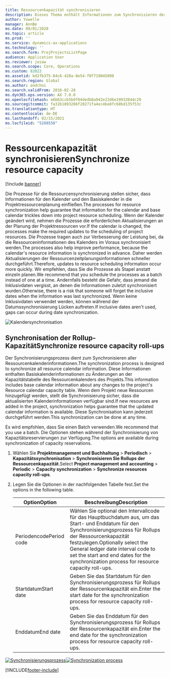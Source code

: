 ```yaml
---
title: Ressourcenkapazität synchronisieren
description: Dieses Thema enthält Informationen zum Synchronisieren der Kapazität einer Ressource über Kalender und Projekte hinweg.
author: Yowelle
manager: AnnBe
ms.date: 09/01/2020
ms.topic: article
ms.prod: ''
ms.service: dynamics-ax-applications
ms.technology: ''
ms.search.form: ProjProjectsListPage
audience: Application User
ms.reviewer: josaw
ms.search.scope: Core, Operations
ms.custom: 82022
ms.assetid: bd2fb375-84c6-428a-8e54-f0f719045898
ms.search.region: Global
ms.author: andchoi
ms.search.validFrom: 2016-02-28
ms.dyn365.ops.version: AX 7.0.0
ms.openlocfilehash: e6b63ccb5b0f04dedb8a942e22d6e1993204dc20
ms.sourcegitcommit: fa32b1893286f20271fa4ec4be8fc68bd135f53c
ms.translationtype: HT
ms.contentlocale: de-DE
ms.lasthandoff: 02/15/2021
ms.locfileid: "5288558"
---
```

# <a name="synchronize-resource-capacity"></a><span data-ttu-id="396cc-103">Ressourcenkapazität synchronisieren</span><span class="sxs-lookup"><span data-stu-id="396cc-103">Synchronize resource capacity</span></span>

[!include [banner](../includes/banner.md)]

<span data-ttu-id="396cc-104">Die Prozesse für die Ressourcensynchronisierung stellen sicher, dass Informationen für den Kalender und den Basiskalender in die Projektressourcenplanung einfließen.</span><span class="sxs-lookup"><span data-stu-id="396cc-104">The processes for resource synchronization help guarantee that information for the calendar and base calendar trickles down into project resource scheduling.</span></span> <span data-ttu-id="396cc-105">Wenn der Kalender geändert wird, nehmen die Prozesse die erforderlichen Aktualisierungen an der Planung der Projektressourcen vor.</span><span class="sxs-lookup"><span data-stu-id="396cc-105">If the calendar is changed, the processes make the required updates to the scheduling of project resources.</span></span> <span data-ttu-id="396cc-106">Die Prozesse tragen auch zur Verbesserung der Leistung bei, da die Ressourceninformationen des Kalenders im Voraus synchronisiert werden.</span><span class="sxs-lookup"><span data-stu-id="396cc-106">The processes also help improve performance, because the calendar's resource information is synchronized in advance.</span></span> <span data-ttu-id="396cc-107">Daher werden Aktualisierungen der Ressourcenzeitplanungsinformationen schneller durchgeführt.</span><span class="sxs-lookup"><span data-stu-id="396cc-107">Therefore, updates to resource scheduling information occur more quickly.</span></span> <span data-ttu-id="396cc-108">Wir empfehlen, dass Sie die Prozesse als Stapel anstatt einzeln planen.</span><span class="sxs-lookup"><span data-stu-id="396cc-108">We recommend that you schedule the processes as a batch instead of one at a time.</span></span> <span data-ttu-id="396cc-109">Andernfalls besteht die Gefahr, dass jemand die Inklusivdaten vergisst, an denen die Informationen zuletzt synchronisiert wurden.</span><span class="sxs-lookup"><span data-stu-id="396cc-109">Otherwise, there is a risk that someone will forget the inclusive dates when the information was last synchronized.</span></span> <span data-ttu-id="396cc-110">Wenn keine Inklusivdaten verwendet werden, können während der Datumssynchronisierung Lücken auftreten.</span><span class="sxs-lookup"><span data-stu-id="396cc-110">If inclusive dates aren't used, gaps can occur during date synchronization.</span></span>

![Kalendersynchronisation](./media/projectresourcing04-1024x471.jpg)

## <a name="synchronize-resource-capacity-roll-ups"></a><span data-ttu-id="396cc-112">Synchronisation der Rollup-Kapazität</span><span class="sxs-lookup"><span data-stu-id="396cc-112">Synchronize resource capacity roll-ups</span></span>

<span data-ttu-id="396cc-113">Der Synchronisierungsprozess dient zum Synchronisieren aller Ressourcenkalenderinformationen.</span><span class="sxs-lookup"><span data-stu-id="396cc-113">The synchronization process is designed to synchronize all resource calendar information.</span></span> <span data-ttu-id="396cc-114">Diese Informationen enthalten Basiskalenderinformationen zu Änderungen an der Kapazitätstabelle des Ressourcenkalenders des Projekts.</span><span class="sxs-lookup"><span data-stu-id="396cc-114">This information includes base calendar information about any changes to the project's Resource calendar capacity table.</span></span> <span data-ttu-id="396cc-115">Wenn dem Projekt neue Ressourcen hinzugefügt werden, stellt die Synchronisierung sicher, dass die aktualisierten Kalenderinformationen verfügbar sind.</span><span class="sxs-lookup"><span data-stu-id="396cc-115">If new resources are added in the project, synchronization helps guarantee that the updated calendar information is available.</span></span> <span data-ttu-id="396cc-116">Diese Synchronisation kann jederzeit durchgeführt werden.</span><span class="sxs-lookup"><span data-stu-id="396cc-116">This synchronization can be done at any time.</span></span>

<span data-ttu-id="396cc-117">Es wird empfohlen, dass Sie einen Batch verwenden.</span><span class="sxs-lookup"><span data-stu-id="396cc-117">We recommend that you use a batch.</span></span> <span data-ttu-id="396cc-118">Die Optionen stehen während der Synchronisierung von Kapazitätsreservierungen zur Verfügung.</span><span class="sxs-lookup"><span data-stu-id="396cc-118">The options are available during synchronization of capacity reservations.</span></span>

1. <span data-ttu-id="396cc-119">Wählen Sie **Projektmanagement und Buchhaltung** &gt; **Periodisch** &gt; **Kapazitätssynchronisation** &gt; **Synchronisieren Sie Rollups der Ressourcenkapazität**.</span><span class="sxs-lookup"><span data-stu-id="396cc-119">Select **Project management and accounting** &gt; **Periodic** &gt; **Capacity synchronization** &gt; **Synchronize resources capacity roll-ups**.</span></span>
2. <span data-ttu-id="396cc-120">Legen Sie die Optionen in der nachfolgenden Tabelle fest.</span><span class="sxs-lookup"><span data-stu-id="396cc-120">Set the options in the following table.</span></span>

    | <span data-ttu-id="396cc-121">Option</span><span class="sxs-lookup"><span data-stu-id="396cc-121">Option</span></span>      | <span data-ttu-id="396cc-122">Beschreibung</span><span class="sxs-lookup"><span data-stu-id="396cc-122">Description</span></span> |
    |-------------|-------------|
    | <span data-ttu-id="396cc-123">Periodencode</span><span class="sxs-lookup"><span data-stu-id="396cc-123">Period code</span></span> | <span data-ttu-id="396cc-124">Wählen Sie optional den Intervallcode für das Hauptbuchdatum aus, um das Start- und Enddatum für den Synchronisierungsprozess für Rollups der Ressourcenkapazität festzulegen.</span><span class="sxs-lookup"><span data-stu-id="396cc-124">Optionally select the General ledger date interval code to set the start and end dates for the synchronization process for resource capacity roll-ups.</span></span> |
    | <span data-ttu-id="396cc-125">Startdatum</span><span class="sxs-lookup"><span data-stu-id="396cc-125">Start date</span></span>  | <span data-ttu-id="396cc-126">Geben Sie das Startdatum für den Synchronisierungsprozess für Rollups der Ressourcenkapazität ein.</span><span class="sxs-lookup"><span data-stu-id="396cc-126">Enter the start date for the synchronization process for resource capacity roll-ups.</span></span> |
    | <span data-ttu-id="396cc-127">Enddatum</span><span class="sxs-lookup"><span data-stu-id="396cc-127">End date</span></span>    | <span data-ttu-id="396cc-128">Geben Sie das Enddatum für den Synchronisierungsprozess für Rollups der Ressourcenkapazität ein.</span><span class="sxs-lookup"><span data-stu-id="396cc-128">Enter the end date for the synchronization process for resource capacity roll-ups.</span></span> |

<span data-ttu-id="396cc-129">[![Synchronisierungsprozess](./media/projectresourcing09.jpg)](./media/projectresourcing09.jpg)</span><span class="sxs-lookup"><span data-stu-id="396cc-129">[![Synchronization process](./media/projectresourcing09.jpg)](./media/projectresourcing09.jpg)</span></span>


[!INCLUDE[footer-include](../includes/footer-banner.md)]